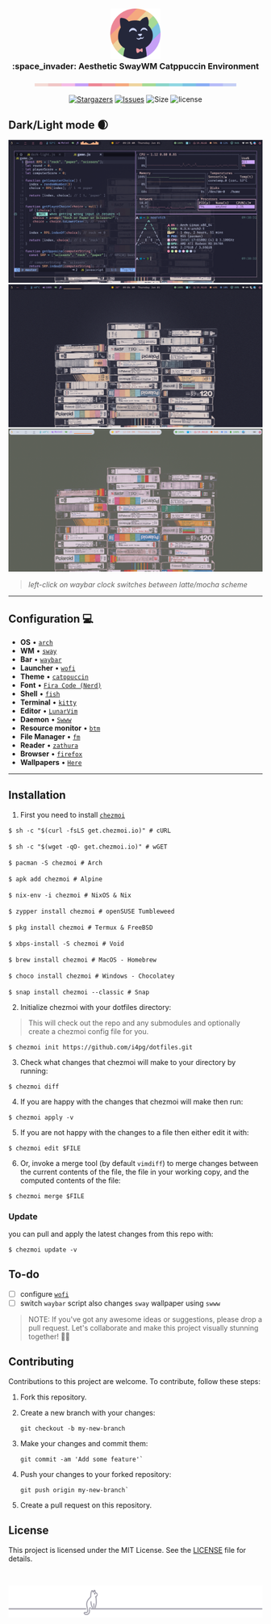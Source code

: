 <h3 align="center">
	<img src="assets/1544x1544_circle.png" width="100" alt="Logo"/><br/>
    :space_invader: Aesthetic SwayWM Catppuccin Environment
</h3>

<p align="center">
  <img src="assets/macchiato.png" width="400" />
</p>

<p align="center">
	<a href="https://github.com/i4pg/dotfiles/stargazers">
		<img alt="Stargazers" src="https://img.shields.io/github/stars/i4pg/dotfiles?style=for-the-badge&logo=starship&color=C9CBFF&logoColor=D9E0EE&labelColor=302D41"></a>
	<a href="https://github.com/i4pg/dotfiles/issues">
		<img alt="Issues" src="https://img.shields.io/github/issues/i4pg/dotfiles?style=for-the-badge&logo=gitbook&color=B5E8E0&logoColor=D9E0EE&labelColor=302D41"></a>
        <img alt="Size" src="https://img.shields.io/github/repo-size/i4pg/dotfiles?style=for-the-badge&logo=github&color=F2CDCD&logoColor=D9E0EE&labelColor=302D41"/>
        <img alt="license" src="https://img.shields.io/static/v1.svg?style=for-the-badge&label=License&message=MIT&logoColor=d9e0ee&colorA=302d41&colorB=b7bdf8"/></p>
</p>

## Dark/Light mode :waxing_crescent_moon:

  <img src="assets/2023-06-01T09:38:56_no_watermark.png" />
  <img src="assets/2023-06-01T09:04:30_no_watermark.png" />
  <img src="assets/2023-06-01T12:59:47_no_watermark.png" />

> _left-click on waybar clock switches between latte/mocha scheme_

----------

## Configuration :computer:

+ **OS**							• [`arch`](https://archlinux.org/)
+ **WM**							• [`sway`](https://swaywm.org/)
+ **Bar**							• [`waybar`](https://github.com/Alexays/Waybar)
+ **Launcher**						• [`wofi`](https://man.archlinux.org/man/wofi.1.en)
+ **Theme**							• [`catppuccin`](https://catppuccin.com/)
+ **Font**							• [`Fira Code (Nerd)`](https://github.com/ryanoasis/nerd-fonts)
+ **Shell**							• [`fish`](https://fishshell.com/) 
+ **Terminal**						• [`kitty`](https://sw.kovidgoyal.net/kitty/) 
+ **Editor**						• [`LunarVim`](https://www.lunarvim.org/)
+ **Daemon**					• [`Swww`](https://github.com/Horus645/swww) 
+ **Resource monitor**				• [`btm`](https://github.com/ClementTsang/bottom)
+ **File Manager**							• [`fm`](https://github.com/knipferrc/fm)
+ **Reader**							• [`zathura`](https://pwmt.org/projects/zathura/) 
+ **Browser**						• [`firefox`](https://www.mozilla.org/en-US/firefox/new/)
+ **Wallpapers**						• [`Here`](https://discord.com/channels/907385605422448742/1111932660651135006) 

----------
  
## Installation

1.  First you need to install [`chezmoi`](https://www.chezmoi.io/install/)

```console
$ sh -c "$(curl -fsLS get.chezmoi.io)" # cURL

$ sh -c "$(wget -qO- get.chezmoi.io)" # wGET

$ pacman -S chezmoi # Arch 

$ apk add chezmoi # Alpine

$ nix-env -i chezmoi # NixOS & Nix

$ zypper install chezmoi # openSUSE Tumbleweed

$ pkg install chezmoi # Termux & FreeBSD

$ xbps-install -S chezmoi # Void

$ brew install chezmoi # MacOS - Homebrew

$ choco install chezmoi # Windows - Chocolatey

$ snap install chezmoi --classic # Snap
```

2.  Initialize chezmoi with your dotfiles directory:

>   This will check out the repo and any submodules and optionally create a chezmoi config file for you.

```console
$ chezmoi init https://github.com/i4pg/dotfiles.git
```

3.  Check what changes that chezmoi will make to your directory by running:

```console
$ chezmoi diff
```

4.  If you are happy with the changes that chezmoi will make then run:

```console
$ chezmoi apply -v
```

5.  If you are not happy with the changes to a file then either edit it with:

```console
$ chezmoi edit $FILE
```

6.  Or, invoke a merge tool (by default `vimdiff`) to merge changes between the
current contents of the file, the file in your working copy, and the computed
contents of the file:

```console
$ chezmoi merge $FILE
```

### Update

you can pull and apply the latest changes from this repo with:

```console
$ chezmoi update -v
```

## To-do

- [ ] configure [`wofi`](https://man.archlinux.org/man/wofi.1.en)
- [ ] switch `waybar` script also changes `sway` wallpaper using `swww`

> NOTE: If you've got any awesome ideas or suggestions, please drop a pull request. Let's collaborate and make this project visually stunning together! 🎨✨

## Contributing

Contributions to this project are welcome. To contribute, follow these steps:

1.  Fork this repository.
    
2.  Create a new branch with your changes:
    
    ```console
    git checkout -b my-new-branch
    ```
3.  Make your changes and commit them:
    
    ```console
    git commit -am 'Add some feature'`
    ```
4.  Push your changes to your forked repository:
    
    ```console
    git push origin my-new-branch`
    ```
5.  Create a pull request on this repository.
    
## License

This project is licensed under the MIT License. See the [LICENSE](LICENSE) file for details.

&nbsp;

<p align="center"><img src="assets/gray0_ctp_on_line.svg?sanitize=true" /></p>
